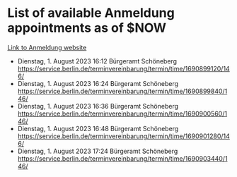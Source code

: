 # List of available Anmeldung appointments as of $NOW
[Link to Anmeldung website](https://service.berlin.de/terminvereinbarung/termin/tag.php?termin=1&anliegen[]=120686&dienstleisterlist=122210,122217,327316,122219,327312,122227,327314,122231,327346,122243,327348,122254,122252,329742,122260,329745,122262,329748,122271,327278,122273,327274,122277,327276,330436,122280,327294,122282,327290,122284,327292,122291,327270,122285,327266,122286,327264,122296,327268,150230,329760,122297,327286,122294,327284,122312,329763,122314,329775,122304,327330,122311,327334,122309,327332,317869,122281,327352,122279,329772,122283,122276,327324,122274,327326,122267,329766,122246,327318,122251,327320,122257,327322,122208,327298,122226,327300&herkunft=http%3A%2F%2Fservice.berlin.de%2Fdienstleistung%2F120686%2F)
- Dienstag, 1. August 2023 16:12 Bürgeramt Schöneberg https://service.berlin.de/terminvereinbarung/termin/time/1690899120/146/
- Dienstag, 1. August 2023 16:24 Bürgeramt Schöneberg https://service.berlin.de/terminvereinbarung/termin/time/1690899840/146/
- Dienstag, 1. August 2023 16:36 Bürgeramt Schöneberg https://service.berlin.de/terminvereinbarung/termin/time/1690900560/146/
- Dienstag, 1. August 2023 16:48 Bürgeramt Schöneberg https://service.berlin.de/terminvereinbarung/termin/time/1690901280/146/
- Dienstag, 1. August 2023 17:24 Bürgeramt Schöneberg https://service.berlin.de/terminvereinbarung/termin/time/1690903440/146/
